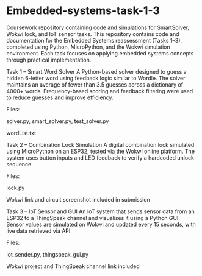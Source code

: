 # Embedded-systems-task-1-3
Coursework repository containing code and simulations for SmartSolver, Wokwi lock, and IoT sensor tasks.
This repository contains code and documentation for the Embedded Systems reassessment (Tasks 1–3), completed using Python, MicroPython, and the Wokwi simulation environment. Each task focuses on applying embedded systems concepts through practical implementation.

Task 1 – Smart Word Solver
A Python-based solver designed to guess a hidden 6-letter word using feedback logic similar to Wordle. The solver maintains an average of fewer than 3.5 guesses across a dictionary of 4000+ words. Frequency-based scoring and feedback filtering were used to reduce guesses and improve efficiency.

Files:

solver.py, smart_solver.py, test_solver.py

wordList.txt

Task 2 – Combination Lock Simulation
A digital combination lock simulated using MicroPython on an ESP32, tested via the Wokwi online platform. The system uses button inputs and LED feedback to verify a hardcoded unlock sequence.

Files:

lock.py

Wokwi link and circuit screenshot included in submission

Task 3 – IoT Sensor and GUI
An IoT system that sends sensor data from an ESP32 to a ThingSpeak channel and visualises it using a Python GUI. Sensor values are simulated on Wokwi and updated every 15 seconds, with live data retrieved via API.

Files:

iot_sender.py, thingspeak_gui.py

Wokwi project and ThingSpeak channel link included

